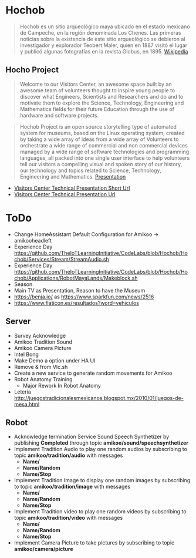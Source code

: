 # Hochob

> Hochob es un sitio arqueológico maya ubicado en el estado mexicano de Campeche, en la región denominada Los Chenes. Las primeras noticias sobre la existencia de este sitio arqueológico se debieron al investigador y explorador Teobert Maler, quien en 1887 visitó el lugar y publicó algunas fotografías en la revista Globus, en 1895. [Wikipedia](https://es.wikipedia.org/wiki/Hochob)

## Hocho Project

> Welcome to our Visitors Center, an awesome space built by an awesome team of volunteers thought to inspire young people to discover what Engineers, Scientists and Researchers and do and to motivate them to explore the Science, Technology, Engineering and Mathematics fields for their future Education through the use of hardware and software projects.

> Hochob Project is an open source storytelling type of automated system for museums, based on the Linux operating system, created by taking a wide array of ideas from a wide array of Volunteers to orchestrate a wide range of commercial and non commercial devices managed by a wide range of software technologies and programming languages, all packed into one single user interface to help volunteers tell our visitors a compelling visual and spoken story of our history, our technology and topics related to Science, Technology, Engineering and Mathematics. [Presentation](https://goo.gl/KuMWxD)

- [Visitors Center Technical Presentation Short Url](https://goo.gl/Q1cCUY)
- [Visitors Center Technical Presentation Url](https://docs.google.com/presentation/d/1PX6T6owG-0t2q98UQJUVJMPpIROTF814QXgb1-EppY0)

# ToDo

- Change HomeAssistant Default Configuration for Amikoo -> amikooheadleft
- Experience Day https://github.com/TheIoTLearningInitiative/CodeLabs/blob/Hochob/Hochob/Services/Stream/StreamAudio.sh
- Experience Day https://github.com/TheIoTLearningInitiative/CodeLabs/blob/Hochob/Hochob/Applications/RobotMayaLands/Makeblock.sh
- Season
- Main TV as Presentation, Reason to have the Museum
- https://benja.io/ as https://www.sparkfun.com/news/2516
- https://www.flaticon.es/resultados?word=vehiculos

## Server

- Survey Acknowledge
- Amikoo Tradition Sound
- Amikoo Camera Picture
- Intel Bong
- Make Demo a option under HA UI
- Remove & from Vlc.sh
- Create a new service to generate random movements for Amikoo
- Robot Anatomy Training
  - Major Rework In Robot Anatomy
- Leteria 
  http://juegostradicionalesmexicanos.blogspot.mx/2010/01/juegos-de-mesa.html

## Robot

- Acknowledge termination Service Sound Speech Synthetizer by publishing __Completed__ through topic __amikoo/sound/speechsynthetizer__
- Implement Tradition Audio to play one random audios by subscribing to topic __amikoo/tradition/audio__ with messages 
  - __Name/<File>__
  - __Name/Random__
  - __Name/Stop__
- Implement Tradition Image to display one random images by subscribing to topic __amikoo/tradition/image__ with messages
  - __Name/<File>__
  - __Name/Random__
  - __Name/Stop__
- Implement Tradition video to play one random videos by subscribing to topic __amikoo/tradition/video__ with messages
  - __Name/<File>__
  - __Name/Random__
  - __Name/Stop__
- Implement Camera Picture to take pictures by subscribing to topic __amikoo/camera/picture__
